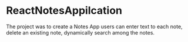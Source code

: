 # ReactNotesAppilcation
The project was to create a Notes App users can enter text to each note, delete an existing note, dynamically search among the notes.
